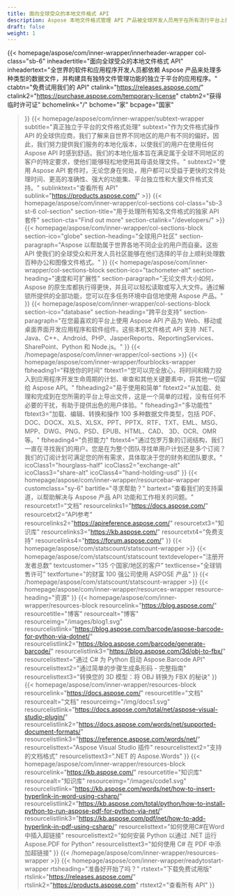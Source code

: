 ```yaml
---
title: 面向全球受众的本地文件格式 API
description: Aspose 本地文件格式管理 API 产品被全球开发人员用于在所有流行平台上操作文档和图像。
draft: false
weight: 1
---
```

{{< homepage/aspose/com/inner-wrapper/innerheader-wrapper col-class="sb-6"
  inheadertitle="面向全球受众的本地文件格式 API"
  inheadertext="全世界的软件和应用程序开发人员都依赖 Aspose 产品来处理多种类型的数据文件，并构建具有独特文件管理功能的独立于平台的应用程序。"
  ctabtn="免费试用我们的 API"
  ctalink="https://releases.aspose.com/"
  ctalink2="https://purchase.aspose.com/temporary-license"
  ctabtn2="获得临时许可证"
  bchomelink="/"
  bchome="家"
  bcpage="国家"
  >}}
   {{< homepage/aspose/com/inner-wrapper/subtext-wrapper
   subtitle="真正独立于平台的文件格式处理"
   subtext="作为文件格式操作 API 的全球供应商，我们了解来自世界不同地区的用户有不同的偏好。因此，我们努力提供我们服务的本地化版本，以使我们的用户在使用任何 Aspose API 时感到舒适。我们的本地化版本旨在满足属于全球不同地区的客户的特定要求，使他们能够轻松地使用其母语处理文件。"
   subtext2="使用 Aspose API 套件时，无论您身在何处，用户都可以受益于更快的文件处理时间、更高的准确性、强大的功能集、平台独立性和大量文件格式支持。"
   sublinktext="查看所有 API"
   sublink="https://products.aspose.com/" >}} 
{{< homepage/aspose/com/inner-wrapper/col-sections col-class="sb-3 st-6 col-section"
section-title="用于处理所有知名文件格式的独家 API 套件"
section-cta="Find out more"
section-ctalink="/developers/" >}}
{{< homepage/aspose/com/inner-wrapper/col-sections-block section-ico="globe"
section-heading="全球用户社区"
section-paragraph="Aspose 以帮助属于世界各地不同企业的用户而自豪。这些 API 使我们的全球受众和开发人员社区能够在他们选择的平台上顺利处理数百种办公和图像文件格式。"
>}}
{{< homepage/aspose/com/inner-wrapper/col-sections-block section-ico="tachometer-alt"
section-heading="速度和可扩展性"
section-paragraph="无论文件大小如何，Aspose 的原生库都执行得更快，并且可以轻松读取或写入大文件。通过解锁所提供的全部功能，您可以在多任务环境中自信地使用 Aspose 产品。"
>}}
{{< homepage/aspose/com/inner-wrapper/col-sections-block section-ico="database"
section-heading="跨平台支持"
section-paragraph="在您最喜欢的平台上使用 Aspose API 产品为 Web、移动或桌面界面开发应用程序和软件组件。这些本机文件格式 API 支持 .NET、Java、C++、Android、PHP、JasperReports、ReportingServices、SharePoint、Python 和 Node.js。"
>}}
{{< /homepage/aspose/com/inner-wrapper/col-sections >}}
{{< homepage/aspose/com/inner-wrapper/fourblocks-wrapper
fbheading1="释放你的时间"
fbtext1="您可以完全放心，将时间和精力投入到应用程序开发生命周期的计划、审查和其他关键要素中，将其他一切留给 Aspose API。"
fbheading2="易于使用和简单"
fbtext2="从加载、处理和完成到在您所需的平台上导出文件，这是一个简单的过程，没有任何不必要的干扰，有助于提供出色的用户体验。"
fbheading3="多功能性"
fbtext3="加载、编辑、转换和操作 100 多种数据文件类型，包括 PDF、DOC、DOCX、XLS、XLSX、PPT、PPTX、RTF、TXT、EML、MSG、MPP、DWG、PNG、PSD、EPUB、HTML、CAD、 3D、OCR、OMR 等。"
fbheading4="负担能力"
fbtext4="通过包罗万象的订阅结构，我们一直在寻找我们的用户。您是在为整个团队寻找单用户计划还是多个订阅？我们的订阅计划可满足您的所有需求，具体取决于您的财务和团队要求。"
icoClass1="hourglass-half" icoClass2="exchange-alt" icoClass3="share-alt" icoClass4="hand-holding-usd"
>}} 
{{< homepage/aspose/com/inner-wrapper/resourcebar-wrapper customclass="sy-6"
bartitle="寻求帮助？"
bartext="查看我们的支持渠道，以帮助解决与 Aspose 产品 API 功能和工作相关的问题。"
resourcetxt1="文档"
resourcelinks1="https://docs.aspose.com/"
resourcetxt2="API参考"
resourcelinks2="https://apireference.aspose.com/"
resourcetxt3="知识库"
resourcelinks3="https://kb.aspose.com/"
resourcetxt4="免费支持"
resourcelinks4="https://forum.aspose.com/"
>}}
{{< homepage/aspose/com/statscount/statscount-wrapper >}}
{{< homepage/aspose/com/statscount/statscount
textdeveloper="注册开发者总数"
textcustomer="135 个国家/地区的客户"
textlicense="全球销售许可"
textfortune="的财富 100 强公司使用 ASPOSE 产品"
>}}
{{< /homepage/aspose/com/statscount/statscount-wrapper >}}
{{< homepage/aspose/com/inner-wrapper/resources-wrapper
resource-heading="资源"
>}}
{{< homepage/aspose/com/inner-wrapper/resources-block resourcelink="https://blog.aspose.com/"
resourcetitle="博客"
resourcealt="博客"
resourceimg="/images/blog1.svg" resourcelistlink="https://blog.aspose.com/barcode/aspose-barcode-for-python-via-dotnet/" resourcelistlink2="https://blog.aspose.com/barcode/generate-barcode/" resourcelistlink3="https://blog.aspose.com/3d/obj-to-fbx/"
resourcelisttext="通过 C# 为 Python 启动 Aspose.Barcode API"
resourcelisttext2="通过简单的步骤生成条形码 - 完整指南"
resourcelisttext3="转换您的 3D 模型：将 OBJ 转换为 FBX 的秘诀"
>}}
{{< homepage/aspose/com/inner-wrapper/resources-block resourcelink="https://docs.aspose.com/"
resourcetitle="文档"
resourcealt="文档"
resourceimg="/img/docs1.svg" resourcelistlink="https://docs.aspose.com/total/net/aspose-visual-studio-plugin/" resourcelistlink2="https://docs.aspose.com/words/net/supported-document-formats/" resourcelistlink3="https://reference.aspose.com/words/net/"
resourcelisttext="Aspose Visual Studio 插件"
resourcelisttext2="支持的文档格式"
resourcelisttext3=".NET 的 Aspose.Words"
>}}
{{< homepage/aspose/com/inner-wrapper/resources-block resourcelink="https://kb.aspose.com/"
resourcetitle="知识库"
resourcealt="知识库"
resourceimg="/images/code1.svg" resourcelistlink="https://kb.aspose.com/words/net/how-to-insert-hyperlink-in-word-using-csharp/" resourcelistlink2="https://kb.aspose.com/total/python/how-to-install-python-to-run-aspose-pdf-for-python-via-net/" resourcelistlink3="https://kb.aspose.com/pdf/net/how-to-add-hyperlink-in-pdf-using-csharp/"
resourcelisttext="如何使用C#在Word中插入超链接"
resourcelisttext2="如何安装 Python 以通过 .NET 运行 Aspose.PDF for Python"
resourcelisttext3="如何使用 C# 在 PDF 中添加超链接"
>}}
{{< /homepage/aspose/com/inner-wrapper/resources-wrapper >}}
{{< homepage/aspose/com/inner-wrapper/readytostart-wrapper
rtsheading="准备好开始了吗？"
rtstext="下载免费试用版"
rtslink="https://releases.aspose.com/"
rtslink2="https://products.aspose.com"
rtstext2="查看所有 API"
>}}

